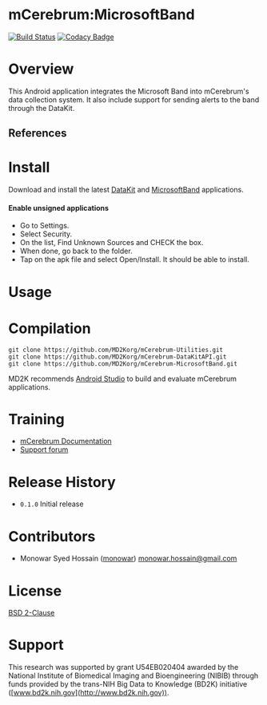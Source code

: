 # mCerebrum:MicrosoftBand
[![Build Status](https://travis-ci.org/MD2Korg/mCerebrum-MicrosoftBand.svg?branch=master)](https://travis-ci.org/MD2Korg/mCerebrum-MicrosoftBand)
[![Codacy Badge](https://api.codacy.com/project/badge/grade/2ff80cf83a9e475da7d7fba76e5a4e92)](https://www.codacy.com/app/twhnat/mCerebrum-MicrosoftBand)

# Overview
This Android application integrates the Microsoft Band into mCerebrum's data collection system.  It also include support for sending alerts to the band through the DataKit.

## References
<!-- - [UbiComp 2015](http://ubicomp.org/ubicomp2015/program/accepted-papers.html)
*cStress: Towards a Gold Standard for Continuous Stress Assessment in the Mobile Environment*
Karen Hovsepian, Mustafa al'absi, Emre Ertin, Thomas Kamarck, Motoshiro Nakajima, Santosh Kumar [pdf](http://dl.acm.org/citation.cfm?id=2807526) -->

# Install
Download and install the latest [DataKit](https://github.com/MD2Korg/mCerebrum-DataKit/releases/latest) and [MicrosoftBand](https://github.com/MD2Korg/mCerebrum-MicrosoftBand/releases/latest) applications.

#### Enable unsigned applications
- Go to Settings.
- Select Security.
- On the list, Find Unknown Sources and CHECK the box.
- When done, go back to the folder.
- Tap on the apk file and select Open/Install. It should be able to install.

# Usage
<!-- - Screen shots and basic instructions needed here -->

# Compilation
```
git clone https://github.com/MD2Korg/mCerebrum-Utilities.git
git clone https://github.com/MD2Korg/mCerebrum-DataKitAPI.git
git clone https://github.com/MD2Korg/mCerebrum-MicrosoftBand.git
```

MD2K recommends [Android Studio](http://developer.android.com/tools/studio/index.html) to build and evaluate mCerebrum applications.

# Training
- [mCerebrum Documentation](https://mhealth.md2k.org/)
- [Support forum](https://mhealth.md2k.org/)

# Release History
- `0.1.0` Initial release

# Contributors
- Monowar Syed Hossain ([monowar](https://github.com/monowar)) <monowar.hossain@gmail.com>

# License
[BSD 2-Clause](LICENSE)

# Support
This research was supported by grant U54EB020404 awarded by the National Institute of Biomedical Imaging and Bioengineering (NIBIB) through funds provided by the trans-NIH Big Data to Knowledge (BD2K) initiative ([www.bd2k.nih.gov](http://www.bd2k.nih.gov)).
